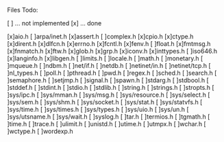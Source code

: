 Files Todo:

[ ] ... not implemented
[x] ... done

[x]aio.h
[ ]arpa/inet.h
[x]assert.h
[ ]complex.h
[x]cpio.h
[x]ctype.h
[x]dirent.h
[x]dlfcn.h
[x]errno.h
[x]fcntl.h
[x]fenv.h
[ ]float.h
[x]fmtmsg.h
[x]fnmatch.h
[x]ftw.h
[x]glob.h
[x]grp.h
[x]iconv.h
[x]inttypes.h
[ ]iso646.h
[x]langinfo.h
[x]libgen.h
[ ]limits.h
[ ]locale.h
[ ]math.h
[ ]monetary.h
[ ]mqueue.h
[ ]ndbm.h
[ ]net/if.h
[ ]netdb.h
[ ]netinet/in.h
[ ]netinet/tcp.h
[ ]nl_types.h
[ ]poll.h
[ ]pthread.h
[ ]pwd.h
[ ]regex.h
[ ]sched.h
[ ]search.h
[ ]semaphore.h
[ ]setjmp.h
[ ]signal.h
[ ]spawn.h
[ ]stdarg.h
[ ]stdbool.h
[ ]stddef.h
[ ]stdint.h
[ ]stdio.h
[ ]stdlib.h
[ ]string.h
[ ]strings.h
[ ]stropts.h
[ ]sys/ipc.h
[ ]sys/mman.h
[ ]sys/msg.h
[ ]sys/resource.h
[ ]sys/select.h
[ ]sys/sem.h
[ ]sys/shm.h
[ ]sys/socket.h
[ ]sys/stat.h
[ ]sys/statvfs.h
[ ]sys/time.h
[ ]sys/times.h
[ ]sys/types.h
[ ]sys/uio.h
[ ]sys/un.h
[ ]sys/utsname.h
[ ]sys/wait.h
[ ]syslog.h
[ ]tar.h
[ ]termios.h
[ ]tgmath.h
[ ]time.h
[ ]trace.h
[ ]ulimit.h
[ ]unistd.h
[ ]utime.h
[ ]utmpx.h
[ ]wchar.h
[ ]wctype.h
[ ]wordexp.h
